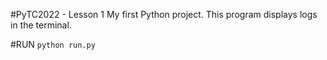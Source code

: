 #PyTC2022 - Lesson 1
My first Python project. This program displays logs in the terminal.

#RUN
```python run.py```

